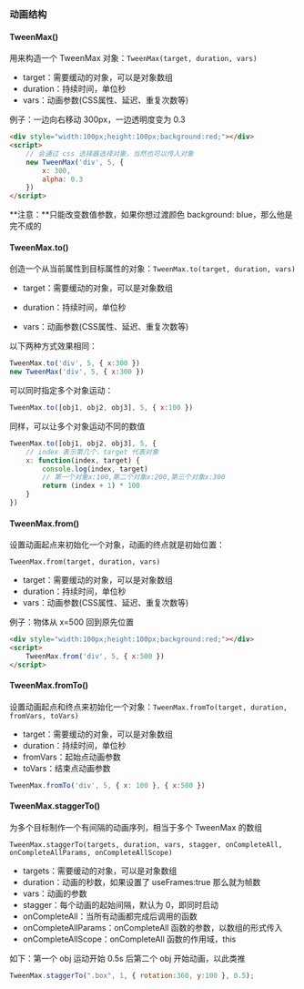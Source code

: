 ### 动画结构

#### TweenMax()

用来构造一个 TweenMax 对象：`TweenMax(target, duration, vars)`

- target：需要缓动的对象，可以是对象数组
- duration：持续时间，单位秒
- vars：动画参数(CSS属性、延迟、重复次数等)

例子：一边向右移动 300px，一边透明度变为 0.3

```html
<div style="width:100px;height:100px;background:red;"></div>
<script>
    // 会通过 css 选择器选择对象，当然也可以传入对象
    new TweenMax('div', 5, {
        x: 300,
        alpha: 0.3
    })
</script>
```

**注意：**只能改变数值参数，如果你想过渡颜色 background: blue，那么他是完不成的

#### TweenMax.to()

创造一个从当前属性到目标属性的对象：`TweenMax.to(target, duration, vars)`

- target：需要缓动的对象，可以是对象数组

- duration：持续时间，单位秒
- vars：动画参数(CSS属性、延迟、重复次数等)

以下两种方式效果相同：

```javascript
TweenMax.to('div', 5, { x:300 })
new TweenMax('div', 5, { x:300 })
```

可以同时指定多个对象运动：

```javascript
TweenMax.to([obj1, obj2, obj3], 5, { x:100 })
```

同样，可以让多个对象运动不同的数值

```javascript
TweenMax.to([obj1, obj2, obj3], 5, {
    // index 表示第几个，target 代表对象
    x: function(index, target) {
        console.log(index, target)
        // 第一个对象x:100,第二个对象x:200,第三个对象x:300
        return (index + 1) * 100
    }
})
```

#### TweenMax.from()

设置动画起点来初始化一个对象，动画的终点就是初始位置：

`TweenMax.from(target, duration, vars)`

- target：需要缓动的对象，可以是对象数组
- duration：持续时间，单位秒
- vars：动画参数(CSS属性、延迟、重复次数等)

例子：物体从 x=500 回到原先位置

```html
<div style="width:100px;height:100px;background:red;"></div>
<script>
	TweenMax.from('div', 5, { x:500 })
</script>
```

#### TweenMax.fromTo()

设置动画起点和终点来初始化一个对象：`TweenMax.fromTo(target, duration, fromVars, toVars)`

- target：需要缓动的对象，可以是对象数组
- duration：持续时间，单位秒
- fromVars：起始点动画参数
- toVars：结束点动画参数

```javascript
TweenMax.fromTo('div', 5, { x: 100 }, { x:500 })
```

#### TweenMax.staggerTo()

为多个目标制作一个有间隔的动画序列，相当于多个 TweenMax 的数组

`TweenMax.staggerTo(targets, duration, vars, stagger, onCompleteAll, onCompleteAllParams, onCompleteAllScope)`

- targets：需要缓动的对象，可以是对象数组
- duration：动画的秒数，如果设置了 useFrames:true 那么就为帧数
- vars：动画的参数
- stagger：每个动画的起始间隔，默认为 0，即同时启动
- onCompleteAll：当所有动画都完成后调用的函数
- onCompleteAllParams：onCompleteAll 函数的参数，以数组的形式传入
-  onCompleteAllScope：onCompleteAll 函数的作用域，this

如下：第一个 obj 运动开始 0.5s 后第二个 obj 开始动画，以此类推

```javascript
TweenMax.staggerTo(".box", 1, { rotation:360, y:100 }, 0.5);
```

































